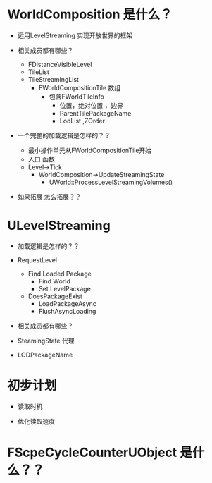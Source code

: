 # WorldComposition 是什么？
- 运用LevelStreaming 实现开放世界的框架

- 相关成员都有哪些？
  - FDistanceVisibleLevel
  - TileList
  - TileStreamingList
      - FWorldCompositionTile 数组
        - 包含FWorldTileInfo
          - 位置，绝对位置 ，边界
          - ParentTilePackageName
          - LodList ,ZOrder

- 一个完整的加载逻辑是怎样的？？
  -  最小操作单元从FWorldCompositionTile开始
  - 入口 函数
  - Level->Tick
    - WorldComposition->UpdateStreamingState
      - UWorld::ProcessLevelStreamingVolumes()
- 如果拓展 怎么拓展？？
# ULevelStreaming
- 加载逻辑是怎样的？？
- RequestLevel
  - Find Loaded Package
    - Find World
    - Set LevelPackage
  - DoesPackageExist
    - LoadPackageAsync
    - FlushAsyncLoading

- 相关成员都有哪些？

- SteamingState 代理
- LODPackageName



# 初步计划
- 读取时机

- 优化读取速度





# FScpeCycleCounterUObject 是什么？？
